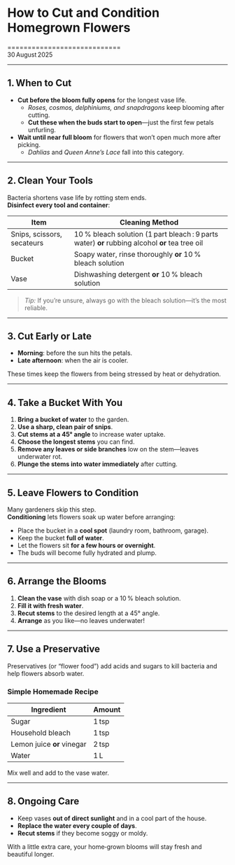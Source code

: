# How to Cut and Condition Homegrown Flowers

============================  
30 August 2025  

---

## 1. When to Cut

- **Cut before the bloom fully opens** for the longest vase life.  
  - *Roses, cosmos, delphiniums, and snapdragons* keep blooming after cutting.  
  - **Cut these when the buds start to open**—just the first few petals unfurling.  
- **Wait until near full bloom** for flowers that won’t open much more after picking.  
  - *Dahlias* and *Queen Anne’s Lace* fall into this category.  

---

## 2. Clean Your Tools

Bacteria shortens vase life by rotting stem ends.  
**Disinfect every tool and container**:

| Item | Cleaning Method |
|------|-----------------|
| Snips, scissors, secateurs | 10 % bleach solution (1 part bleach : 9 parts water) **or** rubbing alcohol **or** tea tree oil |
| Bucket | Soapy water, rinse thoroughly **or** 10 % bleach solution |
| Vase | Dishwashing detergent **or** 10 % bleach solution |

> *Tip:* If you’re unsure, always go with the bleach solution—it’s the most reliable.

---

## 3. Cut Early or Late

- **Morning**: before the sun hits the petals.  
- **Late afternoon**: when the air is cooler.  

These times keep the flowers from being stressed by heat or dehydration.

---

## 4. Take a Bucket With You

1. **Bring a bucket of water** to the garden.  
2. **Use a sharp, clean pair of snips**.  
3. **Cut stems at a 45° angle** to increase water uptake.  
4. **Choose the longest stems** you can find.  
5. **Remove any leaves or side branches** low on the stem—leaves underwater rot.  
6. **Plunge the stems into water immediately** after cutting.  

---

## 5. Leave Flowers to Condition

Many gardeners skip this step.  
**Conditioning** lets flowers soak up water before arranging:

- Place the bucket in a **cool spot** (laundry room, bathroom, garage).  
- Keep the bucket **full of water**.  
- Let the flowers sit **for a few hours or overnight**.  
- The buds will become fully hydrated and plump.

---

## 6. Arrange the Blooms

1. **Clean the vase** with dish soap or a 10 % bleach solution.  
2. **Fill it with fresh water**.  
3. **Recut stems** to the desired length at a 45° angle.  
4. **Arrange** as you like—no leaves underwater!  

---

## 7. Use a Preservative

Preservatives (or “flower food”) add acids and sugars to kill bacteria and help flowers absorb water.

### Simple Homemade Recipe

| Ingredient | Amount |
|------------|--------|
| Sugar | 1 tsp |
| Household bleach | 1 tsp |
| Lemon juice **or** vinegar | 2 tsp |
| Water | 1 L |

Mix well and add to the vase water.

---

## 8. Ongoing Care

- Keep vases **out of direct sunlight** and in a cool part of the house.  
- **Replace the water every couple of days**.  
- **Recut stems** if they become soggy or moldy.  

With a little extra care, your home‑grown blooms will stay fresh and beautiful longer.